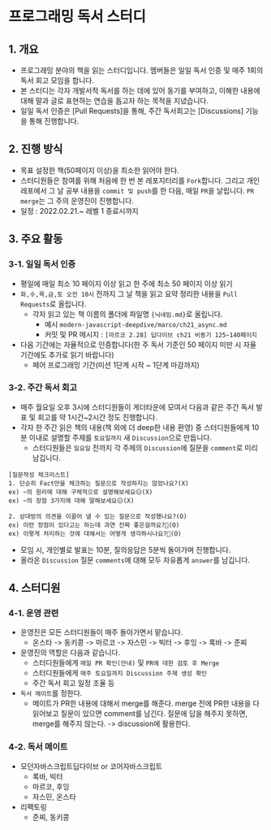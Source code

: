# 프로그래밍 독서 스터디

## 1. 개요
- 프로그래밍 분야의 책을 읽는 스터디입니다. 멤버들은 일일 독서 인증 및 매주 1회의 독서 회고 모임을 합니다.
- 본 스터디는 각자 개발서적 독서를 하는 데에 있어 동기를 부여하고, 이해한 내용에 대해 말과 글로 표현하는 연습을 돕고자 하는 목적을 지녔습니다.
- 일일 독서 인증은 [Pull Requests]을 통해, 주간 독서회고는 [Discussions] 기능을 통해 진행합니다. 

## 2. 진행 방식
- 목표 설정한 책(50페이지 이상)을 최소한 읽어야 한다. 
- 스터디원들은 참여를 위해 처음에 한 번 본 레포지터리를 `Fork`합니다. 그리고 개인 레포에서 그 날 공부 내용을 `commit 및 push`를 한 다음, 매일 `PR`을 날립니다. `PR merge`는 그 주의 운영진이 진행합니다.
- 일정 : 2022.02.21.~ 레벨 1 종료시까지
## 3. 주요 활동
### 3-1. 일일 독서 인증
- 평일에 매일 최소 10 페이지 이상 읽고 한 주에 최소 50 페이지 이상 읽기  
- `화,수,목,금,토 오전 10시` 전까지 그 날 책을 읽고 요약 정리한 내용을 `Pull Requests`로 올립니다.
  - 각자 읽고 있는 책 이름의 폴더에 파일명 `{닉네임.md}`로 올립니다.
    - 예시 `modern-javascript-deepdive/marco/ch21_async.md`
    - 커밋 및 PR 메시지 : `[마르코 2.28] 딥다이브 ch21 비동기 125~140페이지`
- 다음 기간에는 자율적으로 인증합니다(한 주 독서 기준인 50 페이지 미만 시 자율 기간에도 추가로 읽기 바랍니다)
  - 페어 프로그래밍 기간(미션 1단계 시작 ~ 1단계 마감까지)
### 3-2. 주간 독서 회고
- 매주 월요일 오후 3시에 스터디원들이 게더타운에 모여서 다음과 같은 주간 독서 발표 및 회고를 약 1시간~2시간 정도 진행합니다.
- 각자 한 주간 읽은 책의 내용(책 외에 더 deep한 내용 환영) 중 스터디원들에게 10분 이내로 설명할 주제를 `토요일까지` 새 `Discussion`으로 만듭니다.
  - 스터디원들은 `일요일` 전까지 각 주제의 `Discussion`에 질문을 `comment`로 미리 남깁니다.  
```
[질문작성 체크리스트]
1. 단순히 Fact만을 체크하는 질문으로 작성하지는 않았나요?(X)
ex) ~의 원리에 대해 구체적으로 설명해보세요😑(X)
ex) ~의 장점 3가지에 대해 말해보세요😑(X)

2. 상대방의 의견을 이끌어 낼 수 있는 질문으로 작성했나요?(O)
ex) 이런 장점이 있다고는 하는데 과연 진짜 좋은걸까요?🤔(O)
ex) 이렇게 처리하는 것에 대해서는 어떻게 생각하시나요?🤔(O)
```
- 모임 시, 개인별로 발표는 10분, 질의응답은 5분씩 돌아가며 진행합니다.
- 올라온 `Discussion` 질문 `comments`에 대해 모두 자유롭게 `answer`를 남깁니다. 
## 4. 스터디원
### 4-1. 운영 관련
- 운영진은 모든 스터디원들이 매주 돌아가면서 맡습니다.
  - 온스타 -> 동키콩 -> 마르코 -> 자스민 -> 빅터 -> 후잉 -> 록바 -> 준찌   
- 운영진의 역할은 다음과 같습니다.
  - 스터디원들에게 `매일 PR 확인(안내)` 및 `PR에 대한 검토 후 Merge`
  - 스터디원들에게 `매주 토요일까지 Discussion 주제 생성 확인`
  - 주간 독서 회고 일정 조율 등
- `독서 메이트`를 정한다.
  - 메이트가 PR한 내용에 대해서 merge를 해준다. merge 전에 PR한 내용을 다 읽어보고 질문이 있으면 comment를 남긴다. 질문에 답을 해주지 못하면, merge를 해주지 않는다. -> discussion에 활용한다.


### 4-2. 독서 메이트
- 모던자바스크립트딥다이브 or 코어자바스크립트
  - 록바, 빅터  
  - 마르코, 후잉
  - 자스민, 온스타
- 리팩토링
  - 준찌, 동키콩
